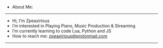 - About Me:
-----------------------------------------------------------------
- Hi, I’m Zpeaxirious
- I’m interested in Playing Piano, Music Production & Streaming
- I’m currently learning to code Lua, Python and JS
- How to reach me: zpeaxirious@protonmail.com
-----------------------------------------------------------------
